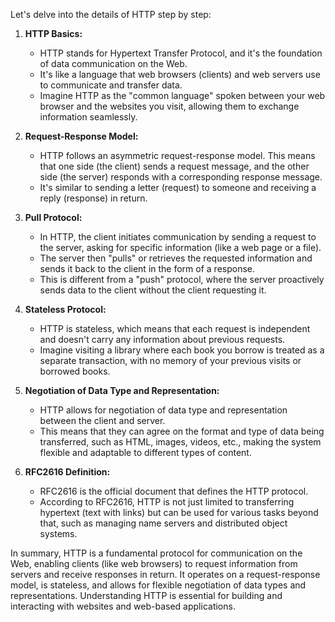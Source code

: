 Let's delve into the details of HTTP step by step:

1. **HTTP Basics:**
   - HTTP stands for Hypertext Transfer Protocol, and it's the foundation of data communication on the Web.
   - It's like a language that web browsers (clients) and web servers use to communicate and transfer data.
   - Imagine HTTP as the "common language" spoken between your web browser and the websites you visit, allowing them to exchange information seamlessly.

2. **Request-Response Model:**
   - HTTP follows an asymmetric request-response model. This means that one side (the client) sends a request message, and the other side (the server) responds with a corresponding response message.
   - It's similar to sending a letter (request) to someone and receiving a reply (response) in return.

3. **Pull Protocol:**
   - In HTTP, the client initiates communication by sending a request to the server, asking for specific information (like a web page or a file).
   - The server then "pulls" or retrieves the requested information and sends it back to the client in the form of a response.
   - This is different from a "push" protocol, where the server proactively sends data to the client without the client requesting it.

4. **Stateless Protocol:**
   - HTTP is stateless, which means that each request is independent and doesn't carry any information about previous requests.
   - Imagine visiting a library where each book you borrow is treated as a separate transaction, with no memory of your previous visits or borrowed books.

5. **Negotiation of Data Type and Representation:**
   - HTTP allows for negotiation of data type and representation between the client and server.
   - This means that they can agree on the format and type of data being transferred, such as HTML, images, videos, etc., making the system flexible and adaptable to different types of content.

6. **RFC2616 Definition:**
   - RFC2616 is the official document that defines the HTTP protocol.
   - According to RFC2616, HTTP is not just limited to transferring hypertext (text with links) but can be used for various tasks beyond that, such as managing name servers and distributed object systems.

In summary, HTTP is a fundamental protocol for communication on the Web, enabling clients (like web browsers) to request information from servers and receive responses in return. It operates on a request-response model, is stateless, and allows for flexible negotiation of data types and representations. Understanding HTTP is essential for building and interacting with websites and web-based applications.